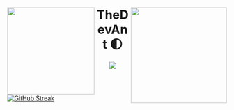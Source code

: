 #
<p><img align="left" src="https://ucarecdn.com/cd619ec1-2b7a-4861-85fb-21e38552ce42/-/filter/enzana/100/-/preview/3000x3000/-/border_radius/50p/-/format/auto/" height="200px" width="200px"></p>
<p><img align="right" src="https://ucarecdn.com/cd619ec1-2b7a-4861-85fb-21e38552ce42/-/flip/-/rotate/180/-/preview/3000x3000/-/border_radius/50p/-/format/auto/" height="220px" width="220px"></p>
<p> <h1 align="center">TheDevAnt 🌓</h1> </p>

### <p align="center"> ![](https://komarev.com/ghpvc/?username=mobiusxxf&color=yellow) </p>

<!--
**MobiusXXF/MobiusXXF** is a ✨ _special_ ✨ repository because its `README.md` (this file) appears on your GitHub profile.

Here are some ideas to get you started:

- 🔭 I’m currently working on ...
- 🌱 I’m currently learning ...
- 👯 I’m looking to collaborate on ...
- 🤔 I’m looking for help with ...
- 💬 Ask me about ...
- 📫 How to reach me: ...
- 😄 Pronouns: ...
- ⚡ Fun fact: ...
-->
#
[![GitHub Streak](https://streak-stats-ig7f3dobo-mobiusxxf.vercel.app/?user=MobiusXXF&theme=dark)](https://git.io/streak-stats)

